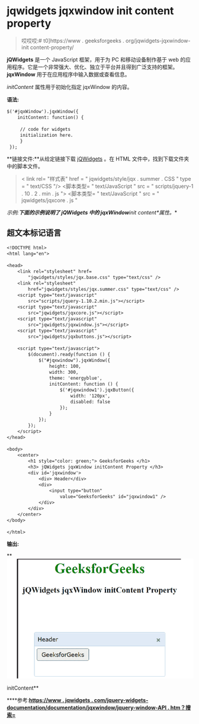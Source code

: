 # jqwidgets jqxwindow init content property

> 哎哎哎:# t0]https://www . geeksforgeeks . org/jqwidgets-jqxwindow-init content-property/

**jQWidgets** 是一个 JavaScript 框架，用于为 PC 和移动设备制作基于 web 的应用程序。它是一个非常强大、优化、独立于平台并且得到广泛支持的框架。 **jqxWindow** 用于在应用程序中输入数据或查看信息。

*initContent* 属性用于初始化指定 jqxWindow 的内容。

**语法:**

```
$('#jqxWindow').jqxWindow({
    initContent: function() {

     // code for widgets 
     initialization here.
     }
 });
```

**链接文件:**从给定链接下载 [jQWidgets](https://www.jqwidgets.com/download/) 。在 HTML 文件中，找到下载文件夹中的脚本文件。

> <link rel="”stylesheet”" href="”jqwidgets/styles/jqx.base.css”" type="”text/css”">
> < link rel= "样式表" href = " jqwidgets/style/jqx . summer . CSS " type = " text/CSS "/>
> <脚本类型= " text/JavaScript " src = " scripts/jquery-1 . 10 . 2 . min . js "></脚本>
> <脚本类型= " text/JavaScript " src = " jqwidgets/jqxcore . js "

**示例:**下面的示例说明了 jQWidgets 中的 jqxWindow***init content*属性。**

## **超文本标记语言**

```
<!DOCTYPE html>
<html lang="en">

<head>
    <link rel="stylesheet" href=
        "jqwidgets/styles/jqx.base.css" type="text/css" />
    <link rel="stylesheet" 
        href="jqwidgets/styles/jqx.summer.css" type="text/css" />
    <script type="text/javascript" 
        src="scripts/jquery-1.10.2.min.js"></script>
    <script type="text/javascript" 
        src="jqwidgets/jqxcore.js"></script>
    <script type="text/javascript" 
        src="jqwidgets/jqxwindow.js"></script>
    <script type="text/javascript" 
        src="jqwidgets/jqxbuttons.js"></script>

    <script type="text/javascript">
        $(document).ready(function () {
            $("#jqxwindow").jqxWindow({
                height: 100,
                width: 300,
                theme: 'energyblue',
                initContent: function () {
                    $('#jqxwindow1').jqxButton({
                        width: '120px',
                        disabled: false
                    });
                }
            });
        });
    </script>
</head>

<body>
    <center>
        <h1 style="color: green;"> GeeksforGeeks </h1>
        <h3> jQWidgets jqxWindow initContent Property </h3>
        <div id='jqxwindow'>
            <div> Header</div>
            <div>
                <input type="button" 
                    value="GeeksforGeeks" id="jqxwindow1" />
            </div>
        </div>
    </center>
</body>

</html>
```

****输出:****

**![](img/09444c47f11a51db5469875f55329491.png)

initContent** 

****参考:**[https://www . jqwidgets . com/jquery-widgets-documentation/documentation/jqxwindow/jquery-window-API . htm？搜索=](https://www.jqwidgets.com/jquery-widgets-documentation/documentation/jqxwindow/jquery-window-api.htm?search=)**